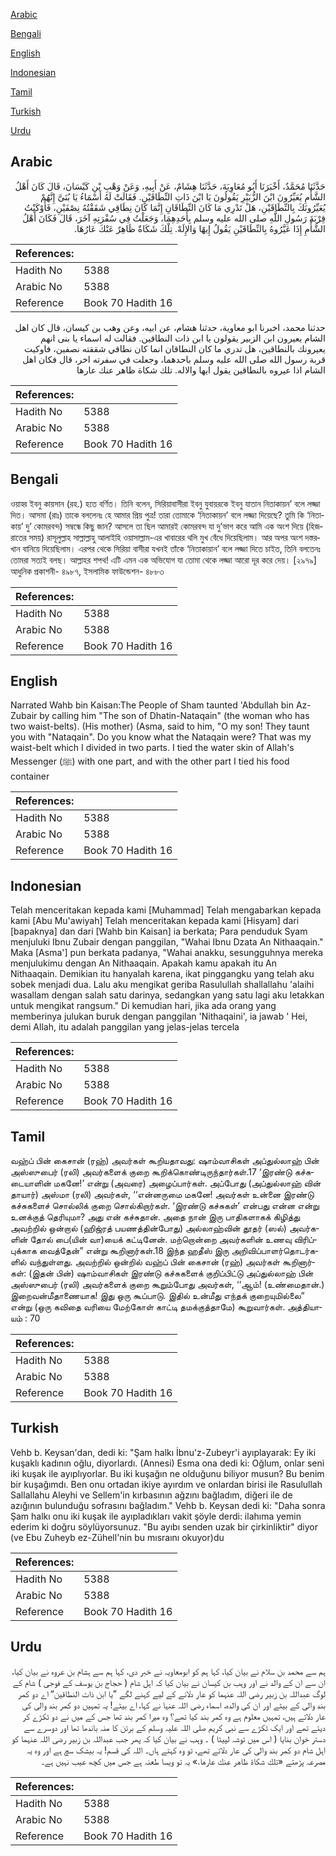 [Arabic](#arabic)

[Bengali](#bengali)

[English](#english)

[Indonesian](#indonesian)

[Tamil](#tamil)

[Turkish](#turkish)

[Urdu](#urdu)

## Arabic


<div dir="rtl" lang="ar" style={{fontSize:'larger',backgroundColor:'#f8f9fa',padding:20}}>
حَدَّثَنَا مُحَمَّدٌ، أَخْبَرَنَا أَبُو مُعَاوِيَةَ، حَدَّثَنَا هِشَامٌ، عَنْ أَبِيهِ، وَعَنْ وَهْبِ بْنِ كَيْسَانَ، قَالَ كَانَ أَهْلُ الشَّأْمِ يُعَيِّرُونَ ابْنَ الزُّبَيْرِ يَقُولُونَ يَا ابْنَ ذَاتِ النِّطَاقَيْنِ‏.‏ فَقَالَتْ لَهُ أَسْمَاءُ يَا بُنَىَّ إِنَّهُمْ يُعَيِّرُونَكَ بِالنِّطَاقَيْنِ، هَلْ تَدْرِي مَا كَانَ النِّطَاقَانِ إِنَّمَا كَانَ نِطَاقِي شَقَقْتُهُ نِصْفَيْنِ، فَأَوْكَيْتُ قِرْبَةَ رَسُولِ اللَّهِ صلى الله عليه وسلم بِأَحَدِهِمَا، وَجَعَلْتُ فِي سُفْرَتِهِ آخَرَ، قَالَ فَكَانَ أَهْلُ الشَّأْمِ إِذَا عَيَّرُوهُ بِالنِّطَاقَيْنِ يَقُولُ إِيهًا وَالإِلَهْ‏.‏ تِلْكَ شَكَاةٌ ظَاهِرٌ عَنْكَ عَارُهَا‏.‏
</div>
<div style={{backgroundColor:'#f8f9fa',padding:20, marginBottom: 10}}><table> <thead> <tr> <th>References:</th> <th></th> </tr> </thead> <tbody><tr><td>Hadith No</td><td>5388</td></tr><tr><td>Arabic No</td><td>5388</td></tr><tr><td>Reference</td><td>Book 70 Hadith 16</td></tr></tbody></table></div>


<div dir="rtl" lang="ar" style={{fontSize:'larger',backgroundColor:'#f8f9fa',padding:20}}>
حدثنا محمد، اخبرنا ابو معاوية، حدثنا هشام، عن ابيه، وعن وهب بن كيسان، قال كان اهل الشام يعيرون ابن الزبير يقولون يا ابن ذات النطاقين. فقالت له اسماء يا بنى انهم يعيرونك بالنطاقين، هل تدري ما كان النطاقان انما كان نطاقي شققته نصفين، فاوكيت قربة رسول الله صلى الله عليه وسلم باحدهما، وجعلت في سفرته اخر، قال فكان اهل الشام اذا عيروه بالنطاقين يقول ايها والاله. تلك شكاة ظاهر عنك عارها
</div>
<div style={{backgroundColor:'#f8f9fa',padding:20, marginBottom: 10}}><table> <thead> <tr> <th>References:</th> <th></th> </tr> </thead> <tbody><tr><td>Hadith No</td><td>5388</td></tr><tr><td>Arabic No</td><td>5388</td></tr><tr><td>Reference</td><td>Book 70 Hadith 16</td></tr></tbody></table></div>

## Bengali


<div dir="ltr" lang="bn" style={{fontSize:'larger',backgroundColor:'#f8f9fa',padding:20}}>
ওয়াহ্ব ইবনু কায়সান (রহ.) হতে বর্ণিত। তিনি বলেন, সিরিয়াবাসীরা ইবনু যুবায়রকে ইবনু যাতান নিতাকায়ন’ বলে লজ্জা দিত। আসমা (রাঃ) তাকে বললেনঃ হে আমার প্রিয় পুত্র! তারা তোমাকে ‘নিতাকায়ন’ বলে লজ্জা দিয়েছে? তুমি কি ‘নিতাকায়’ দু’ কোমরবন্দ) সম্বন্ধে কিছু জান? আসলে তা ছিল আমারই কোমরবন্দ যা দু’ভাগ করে আমি এক অংশ দিয়ে (হিজরাতের সময়) রাসূলুল্লাহ সাল্লাল্লাহু আলাইহি ওয়াসাল্লাম-এর খাবারের থলি মুখ বেঁধে দিয়েছিলাম। আর অপর অংশ দস্তরখান বানিয়ে দিয়েছিলাম। এরপর থেকে সিরিয়া বাসীরা যখনই তাঁকে ‘নিতাকায়ান’ বলে লজ্জা দিতে চাইত, তিনি বলতেনঃ তোমরা সত্যই বলছ। আল্লাহর শপথ! এটি এমন এক অভিযোগ যা তোমা থেকে লজ্জা আরো দূর করে দেয়। [২৯৭৯] আধুনিক প্রকাশনী- ৪৯৮৭, ইসলামিক ফাউন্ডেশন- ৪৮৮৩
</div>
<div style={{backgroundColor:'#f8f9fa',padding:20, marginBottom: 10}}><table> <thead> <tr> <th>References:</th> <th></th> </tr> </thead> <tbody><tr><td>Hadith No</td><td>5388</td></tr><tr><td>Arabic No</td><td>5388</td></tr><tr><td>Reference</td><td>Book 70 Hadith 16</td></tr></tbody></table></div>

## English


<div dir="ltr" lang="en" style={{fontSize:'larger',backgroundColor:'#f8f9fa',padding:20}}>
Narrated Wahb bin Kaisan:The People of Sham taunted 'Abdullah bin Az-Zubair by calling him "The son of Dhatin-Nataqain" (the woman who has two waist-belts). (His mother) (Asma, said to him, "O my son! They taunt you with "Nataqain". Do you know what the Nataqain were? That was my waist-belt which I divided in two parts. I tied the water skin of Allah's Messenger (ﷺ) with one part, and with the other part I tied his food container
</div>
<div style={{backgroundColor:'#f8f9fa',padding:20, marginBottom: 10}}><table> <thead> <tr> <th>References:</th> <th></th> </tr> </thead> <tbody><tr><td>Hadith No</td><td>5388</td></tr><tr><td>Arabic No</td><td>5388</td></tr><tr><td>Reference</td><td>Book 70 Hadith 16</td></tr></tbody></table></div>

## Indonesian


<div dir="ltr" lang="id" style={{fontSize:'larger',backgroundColor:'#f8f9fa',padding:20}}>
Telah menceritakan kepada kami [Muhammad] Telah mengabarkan kepada kami [Abu Mu'awiyah] Telah menceritakan kepada kami [Hisyam] dari [bapaknya] dan dari [Wahb bin Kaisan] ia berkata; Para penduduk Syam menjuluki Ibnu Zubair dengan panggilan, "Wahai Ibnu Dzata An Nithaaqain." Maka [Asma'] pun berkata padanya, "Wahai anakku, sesungguhnya mereka menjulukimu dengan An Nithaaqain. Apakah kamu apakah itu An Nithaaqain. Demikian itu hanyalah karena, ikat pinggangku yang telah aku sobek menjadi dua. Lalu aku mengikat geriba Rasulullah shallallahu 'alaihi wasallam dengan salah satu darinya, sedangkan yang satu lagi aku letakkan untuk mengikat rangsum." Di kemudian hari, jika ada orang yang memberinya julukan buruk dengan panggilan 'Nithaqaini', ia jawab ' Hei, demi Allah, itu adalah panggilan yang jelas-jelas tercela
</div>
<div style={{backgroundColor:'#f8f9fa',padding:20, marginBottom: 10}}><table> <thead> <tr> <th>References:</th> <th></th> </tr> </thead> <tbody><tr><td>Hadith No</td><td>5388</td></tr><tr><td>Arabic No</td><td>5388</td></tr><tr><td>Reference</td><td>Book 70 Hadith 16</td></tr></tbody></table></div>

## Tamil


<div dir="ltr" lang="ta" style={{fontSize:'larger',backgroundColor:'#f8f9fa',padding:20}}>
வஹ்ப் பின் கைசான் (ரஹ்) அவர்கள் கூறியதாவது: ஷாம்வாசிகள் அப்துல்லாஹ் பின் அஸ்ஸுபைர் (ரலி) அவர்களைக் குறை கூறிக்கொண்டிருந்தார்கள்.17 ‘இரண்டு கச்சுடையாளின் மகனே!’ என்று (அவரை) அழைப்பார்கள். அப்போது (அப்துல்லாஹ் வின் தாயார்) அஸ்மா (ரலி) அவர்கள், ‘‘என்னருமை மகனே! அவர்கள் உன்னை இரண்டு கச்சுகளைச் சொல்லிக் குறை சொல்கிறார்கள். ‘இரண்டு கச்சுகள்’ என்பது என்ன என்று உனக்குத் தெரியுமா? அது என் கச்சுதான். அதை நான் இரு பாதிகளாகக் கிழித்து அவற்றில் ஒன்றால் (ஹிஜ்ரத் பயணத்தின்போது) அல்லாஹ்வின் தூதர் (ஸல்) அவர்களின் தோல் பை(யின் வா)யைக் கட்டினேன். மற்றொன்றை அவர்களின் உணவு விரிப்புக்காக வைத்தேன்” என்று கூறினார்கள்.18 இந்த ஹதீஸ் இரு அறிவிப்பாளர்தொடர்களில் வந்துள்ளது. அவற்றில் ஒன்றில் வஹ்ப் பின் கைசான் (ரஹ்) அவர்கள் கூறினார்கள்: (இதன் பின்) ஷாம்வாசிகள் இரண்டு கச்சுகளைக் குறிப்பிட்டு அப்துல்லாஹ் பின் அஸ்ஸுபைர் (ரலி) அவர்களைக் குறை கூறும்போது அவர்கள், ‘‘ஆம்! (உண்மைதான்.) இறைவன்மீதாணையாக! இது ஒரு கூப்பாடு. இதில் உன்மீது எந்தக் குறையுமில்லை” என்று (ஒரு கவிதை வரியை மேற்கோள் காட்டி தமக்குத்தாமே) கூறுவார்கள். அத்தியாயம் : 70
</div>
<div style={{backgroundColor:'#f8f9fa',padding:20, marginBottom: 10}}><table> <thead> <tr> <th>References:</th> <th></th> </tr> </thead> <tbody><tr><td>Hadith No</td><td>5388</td></tr><tr><td>Arabic No</td><td>5388</td></tr><tr><td>Reference</td><td>Book 70 Hadith 16</td></tr></tbody></table></div>

## Turkish


<div dir="ltr" lang="tr" style={{fontSize:'larger',backgroundColor:'#f8f9fa',padding:20}}>
Vehb b. Keysan'dan, dedi ki: "Şam halkı İbnu'z-Zubeyr'i ayıplayarak: Ey iki kuşaklı kadının oğlu, diyorlardı. (Annesi) Esma ona dedi ki: Oğlum, onlar seni iki kuşak ile ayıplıyorlar. Bu iki kuşağın ne olduğunu biliyor musun? Bu benim bir kuşağımdı. Ben onu ortadan ikiye ayırdım ve onlardan birisi ile Rasulullah Sallallahu Aleyhi ve Sellem'in kırbasının ağzını bağladım, diğeri ile de azığının bulunduğu sofrasını bağladım." Vehb b. Keysan dedi ki: "Daha sonra Şam halkı onu iki kuşak ile ayıpladıkları vakit şöyle derdi: ilahıma yemin ederim ki doğru söylüyorsunuz. "Bu ayıbı senden uzak bir çirkinliktir" diyor (ve Ebu Zuheyb ez-Zühell'nin bu mısraını okuyor)du
</div>
<div style={{backgroundColor:'#f8f9fa',padding:20, marginBottom: 10}}><table> <thead> <tr> <th>References:</th> <th></th> </tr> </thead> <tbody><tr><td>Hadith No</td><td>5388</td></tr><tr><td>Arabic No</td><td>5388</td></tr><tr><td>Reference</td><td>Book 70 Hadith 16</td></tr></tbody></table></div>

## Urdu


<div dir="rtl" lang="ur" style={{fontSize:'larger',backgroundColor:'#f8f9fa',padding:20}}>
ہم سے محمد بن سلام نے بیان کیا، کہا ہم کو ابومعاویہ نے خبر دی، کہا ہم سے ہشام بن عروہ نے بیان کیا، ان سے ان کے والد نے اور وہب بن کیسان نے بیان کیا کہ اہل شام ( حجاج بن یوسف کے فوجی ) شام کے لوگ عبداللہ بن زبیر رضی اللہ عنہما کو عار دلانے کے لیے کہنے لگے ”یا ابن ذات النطاقین“ اے دو کمر بند والی کے بیٹے اور ان کی والدہ، اسماء رضی اللہ عنہا نے کہا، اے بیٹے! یہ تمہیں دو کمر بند والی کی عار دلاتے ہیں، تمہیں معلوم ہے وہ کمر بند کیا تھے؟ وہ میرا کمر بند تھا جس کے میں نے دو ٹکڑے کر دیئے تھے اور ایک ٹکڑے سے نبی کریم صلی اللہ علیہ وسلم کے برتن کا منہ باندھا تھا اور دوسرے سے دستر خوان بنایا ( اس میں توشہ لپیٹا ) ۔ وہب نے بیان کیا کہ پھر جب عبداللہ بن زبیر رضی اللہ عنہما کو اہل شام دو کمر بند والی کی عار دلاتے تھے، تو وہ کہتے ہاں۔ اللہ کی قسم! یہ بیشک سچ ہے اور وہ یہ مصرعہ پڑھتے «تلك شكاة ظاهر عنك عارها‏.» یہ تو ویسا طعنہ ہے جس میں کچھ عیب نہیں ہے۔
</div>
<div style={{backgroundColor:'#f8f9fa',padding:20, marginBottom: 10}}><table> <thead> <tr> <th>References:</th> <th></th> </tr> </thead> <tbody><tr><td>Hadith No</td><td>5388</td></tr><tr><td>Arabic No</td><td>5388</td></tr><tr><td>Reference</td><td>Book 70 Hadith 16</td></tr></tbody></table></div>